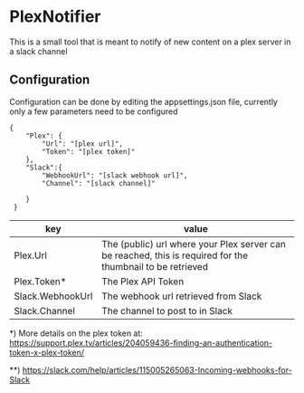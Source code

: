 # PlexNotifier
This is a small tool that is meant to notify of new content on a plex server in a slack channel

## Configuration 
Configuration can be done by editing the appsettings.json file, currently only a few parameters need to be configured 
```
{
    "Plex": {
        "Url": "[plex url]",
        "Token": "[plex token]"
    },
    "Slack":{
        "WebhookUrl": "[slack webhook url]",
        "Channel": "[slack channel]"

    }
 }
```

| key | value |
| --- | --- |
| Plex.Url | The (public) url where your Plex server can be reached, this is required for the thumbnail to be retrieved|
| Plex.Token* | The Plex API Token |
| Slack.WebhookUrl | The webhook url retrieved from Slack | 
| Slack.Channel | The channel to post to in Slack | 


*) More details on the plex token at: https://support.plex.tv/articles/204059436-finding-an-authentication-token-x-plex-token/

**) https://slack.com/help/articles/115005265063-Incoming-webhooks-for-Slack
